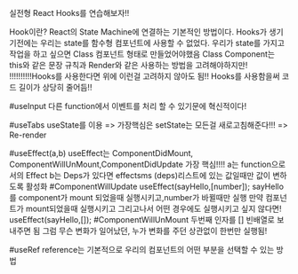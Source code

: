 실전형 React Hooks를 연습해보자!!

Hook이란?
React의 State Machine에 연결하는 기본적인 방법이다.
Hooks가 생기기전에는 우리는 state를 함수형 컴포넌트에 사용할 수 없었다.
우리가 state를 가지고 작업을 하고 싶으면 Class 컴포넌트 형태로 만들었어야했음
Class Component는 this와 같은 문장 규칙과 Render와 같은 사용하는 방법을 고려해야하지만!
!!!!!!!!!!Hooks를 사용한다면 위에 이런걸 고려하지 않아도 됨!!
Hooks를 사용함을써 코드 길이가 상당히 줄어듬!!

#useInput
다른 function에서 이벤트를 처리 할 수 있기문에 혁신적이다!


#useTabs
useState를 이용 => 가장핵심은 setState는 모든걸 새로고침해준다!!! => Re-render

#useEffect(a,b)
useEffect는 ComponentDidMount, ComponentWillUnMount,ComponentDidUpdate
가장 핵심!!!!
a는 function으로서의 Effect
b는 Deps가 있다면 effectsms (deps)리스트에 있는 값일때만 값이 변하도록 활성화
#ComponentWillUpdate
useEffect(sayHello,[number]);
sayHello를 component가 mount 되었을때 실행시키고,number가 바뀔때만 실행
만약 컴포넌트가 mount되었을때 실행시키고 그리고나서 어떤 경우에도 실행시키고 싶지 않다면!
useEffect(sayHello,[]);
#ComponentWillUnMount
두번째 인자를 [] 빈배열로 보내주면 됨
그럼 무슨 변화가 일어났던, 누가 변화를 주던 상관없이 한번만 실행됨!

#useRef
reference는 기본적으로 우리의 컴포넌트의 어떤 부분을 선택할 수 있는 방법